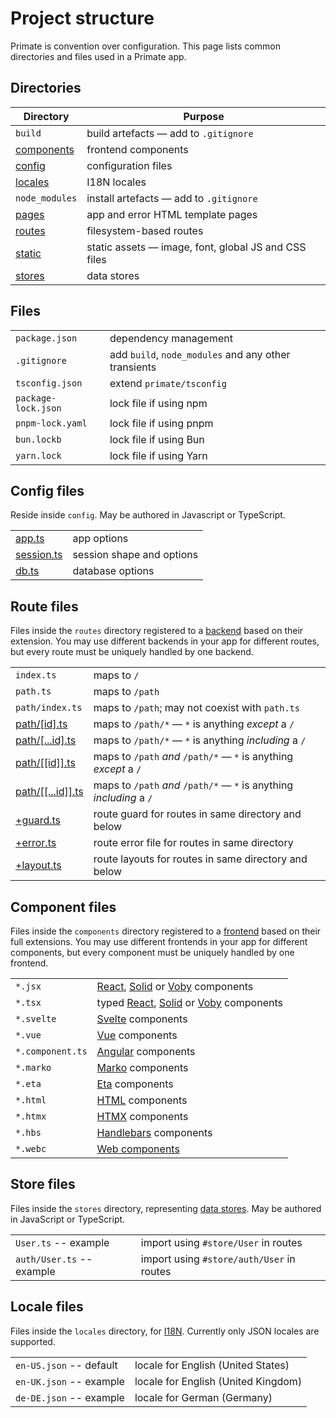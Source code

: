 # Project structure

Primate is convention over configuration. This page lists common directories
and files used in a Primate app.

## Directories

|Directory|Purpose|
|-|-|
|`build`|build artefacts — add to `.gitignore`|
|[components](/components)|frontend components|
|[config](/configuration)|configuration files|
|[locales](/i18n#locales)|I18N locales|
|`node_modules`|install artefacts — add to `.gitignore`|
|[pages](/pages)|app and error HTML template pages|
|[routes](/routes)|filesystem-based routes|
|[static](/static)|static assets — image, font, global JS and CSS files|
|[stores](/stores)|data stores|

## Files

| | |
|-|-|
|`package.json`|dependency management|
|`.gitignore`|add `build`, `node_modules` and any other transients|
|`tsconfig.json`|extend `primate/tsconfig`|
|`package-lock.json`|lock file if using npm|
|`pnpm-lock.yaml`|lock file if using pnpm|
|`bun.lockb`|lock file if using Bun|
|`yarn.lock`|lock file if using Yarn|

## Config files

Reside inside `config`. May be authored in Javascript or TypeScript.

| | |
|-|-|
|[app.ts](/configuration#app-ts)|app options|
|[session.ts](/configuration#session.ts)|session shape and options|
|[db.ts](/configuration#db.ts)|database options|

## Route files

Files inside the `routes` directory registered to a [backend](/backend) based
on their extension. You may use different backends in your app for different
routes, but every route must be uniquely handled by one backend.

| | |
|-|-|
|`index.ts`|maps to `/`|
|`path.ts`|maps to `/path`|
|`path/index.ts`|maps to `/path`; may not coexist with `path.ts`|
|[path/\[id\].ts](/routes#dynamic)|maps to `/path/*` — `*` is anything *except* a `/`|
|[path/\[...id\].ts](/routes#catch-all)|maps to `/path/*` — `*` is anything *including* a `/`|
|[path/\[\[id\]\].ts](/routes#optional)|maps to `/path` *and* `/path/*` — `*` is anything *except* a `/`|
|[path/\[\[...id\]\].ts](/routes#optional-catch-all)|maps to `/path` *and* `/path/*` — `*` is anything *including* a `/`|
|[+guard.ts](/routes#guards)|route guard for routes in same directory and below|
|[+error.ts](/routes#error-files)|route error file for routes in same directory|
|[+layout.ts](/routes#layouts)|route layouts for routes in same directory and below|

## Component files

Files inside the `components` directory registered to a [frontend](/frontend)
based on their full extensions. You may use different frontends in your app for
different components, but every component must be uniquely handled by one
frontend.

| | |
|-|-|
|`*.jsx`|[React](/frontend/react), [Solid](/frontend/solid) or [Voby](/frontend/voby) components|
|`*.tsx`|typed [React](/frontend/react), [Solid](/frontend/solid) or [Voby](/frontend/voby) components|
|`*.svelte`|[Svelte](/frontend/svelte) components|
|`*.vue`|[Vue](/frontend/vue) components|
|`*.component.ts`|[Angular](/frontend/angular) components|
|`*.marko`|[Marko](/frontend/marko) components|
|`*.eta`|[Eta](/frontend/eta) components|
|`*.html`|[HTML](/frontend/html) components|
|`*.htmx`|[HTMX](/frontend/htmx) components|
|`*.hbs`|[Handlebars](/frontend/handlebars) components|
|`*.webc`|[Web components](/frontend/web-components)|

## Store files

Files inside the `stores` directory, representing [data stores](/stores). May
be authored in JavaScript or TypeScript.

| | |
|-|-|
|`User.ts` -- example|import using `#store/User` in routes|
|`auth/User.ts` -- example|import using `#store/auth/User` in routes|

## Locale files

Files inside the `locales` directory, for [I18N](/i18n). Currently only JSON
locales are supported.

| | |
|-|-|
|`en-US.json` -- default|locale for English (United States)|
|`en-UK.json` -- example|locale for English (United Kingdom)|
|`de-DE.json` -- example|locale for German (Germany)|
